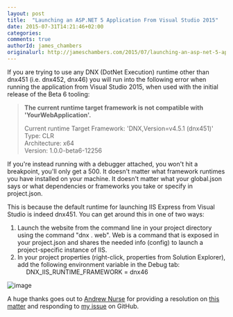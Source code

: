 ```yaml
---
layout: post
title:  "Launching an ASP.NET 5 Application From Visual Studio 2015"
date: 2015-07-31T14:21:46+02:00
categories:
comments: true
authorId: james_chambers
originalurl: http://jameschambers.com/2015/07/launching-an-asp-net-5-application-from-visual-studio-2015/
---
```


If you are trying to use any DNX (DotNet Execution) runtime other than dnx451 (i.e. dnx452, dnx46) you will run into the following error when running the application from Visual Studio 2015, when used with the initial release of the Beta 6 tooling:

> **The current runtime target framework is not compatible with 'YourWebApplication'.**
> 
> Current runtime Target Framework: 'DNX,Version=v4.5.1 (dnx451)'  
> Type: CLR  
> Architecture: x64  
> Version: 1.0.0-beta6-12256

If you're instead running with a debugger attached, you won't hit a breakpoint, you'll only get a 500. It doesn't matter what framework runtimes you have installed on your machine. It doesn't matter what your global.json says or what dependencies or frameworks you take or specify in project.json.

This is because the default runtime for launching IIS Express from Visual Studio is indeed dnx451. You can get around this in one of two ways:

1. Launch the website from the command line in your project directory using the command "dnx . web". Web is a command that is exposed in your project.json and shares the needed info (config) to launch a project-specific instance of IIS.
2. In your project properties (right-click, properties from Solution Explorer), add the following environment variable in the Debug tab:  
&nbsp;&nbsp;&nbsp;&nbsp; DNX_IIS_RUNTIME_FRAMEWORK = dnx46

![image][1]

A huge thanks goes out to [Andrew Nurse][2] for providing a resolution on [this matter][3] and responding to [my issue][4] on GitHub.

[1]: http://jameschambers.com/wp-content/uploads/2015/07/image25.png "image"
[2]: https://twitter.com/anurse
[3]: http://stackoverflow.com/questions/31671851/vs-2015-setting-right-target-framework-for-asp-net-5-web-project/31687529#31687529
[4]: https://github.com/aspnet/dnx/issues/2367
  